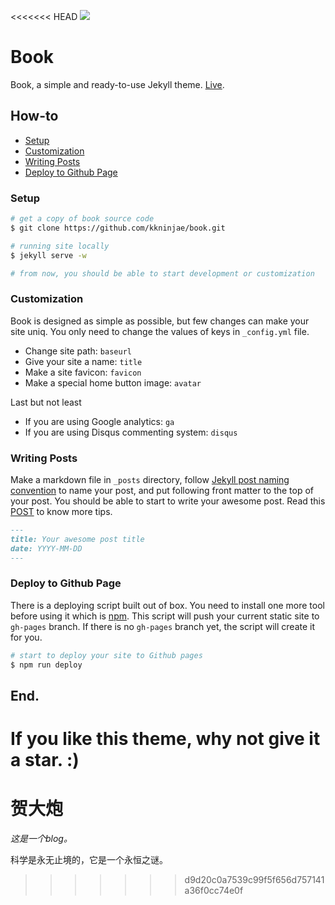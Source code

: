 <<<<<<< HEAD
![](https://raw.githubusercontent.com/kkninjae/book/master/github/hero.png)


# Book

Book, a simple and ready-to-use Jekyll theme. [Live](http://kkninjae.github.io/book/).


## How-to

*   [Setup](#setup)
*   [Customization](#customization)
*   [Writing Posts](#writing-posts)
*   [Deploy to Github Page](#deploy-to-gh-pages)


### <a name="setup" id>Setup</a>

```sh
# get a copy of book source code
$ git clone https://github.com/kkninjae/book.git

# running site locally
$ jekyll serve -w

# from now, you should be able to start development or customization
```


### <a name="customization">Customization</a>

Book is designed as simple as possible, but few changes can make your site uniq.
You only need to change the values of keys in `_config.yml` file.

*   Change site path: `baseurl`
*   Give your site a name: `title`
*   Make a site favicon: `favicon`
*   Make a special home button image: `avatar`


Last but not least

*   If you are using Google analytics: `ga`
*   If you are using Disqus commenting system: `disqus`


### <a name="writing-posts">Writing Posts</a>

Make a markdown file in `_posts` directory,
follow [Jekyll post naming convention](https://jekyllrb.com/docs/posts/) to name your post,
and put following front matter to the top of your post.
You should be able to start to write your awesome post.
Read this [POST](https://kkninjae.github.io/book/2015/08/28/how-to-use-book.html) to know more tips.

```markdown
---
title: Your awesome post title
date: YYYY-MM-DD
---
```


### <a name="deploy-to-gh-pages">Deploy to Github Page</a>

There is a deploying script built out of box.
You need to install one more tool before using it which is [npm](https://www.npmjs.com/get-npm).
This script will push your current static site to `gh-pages` branch.
If there is no `gh-pages` branch yet, the script will create it for you.

```sh
# start to deploy your site to Github pages
$ npm run deploy
```


## End.

If you like this theme, why not give it a star. :)
=======
# 贺大炮

*这是一个blog。*

科学是永无止境的，它是一个永恒之谜。
>>>>>>> d9d20c0a7539c99f5f656d757141a36f0cc74e0f
